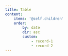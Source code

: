 ```yaml
---
title: Table
content:
    items: '@self.children'
    order:
        by: date
        dir: asc
        custom:
            - record-1
            - record-2
---
```


